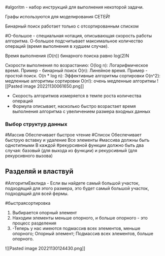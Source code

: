 #algoritm - набор инструкций для выполнения некоторой задачи.

Графы используются для моделирования СЕТЕЙ!

Бинарный поиск работает только с отсортированным списком

#O-большое - специальная нотация, описывающая скорость работы алгоритма.
О-большое подсчитывает максимальное количество операций (время выполнения в худшем случае).

Время выполнения (O(n)) бинарного поиска равно log(2)N

Скорости выполнения по возрастанию:
O(log n): Логарифмическое время. Пример - бинарный поиск
O(n): Линейное время. Пример - простой поиск.
O(n * log n): Эффективные алгоритмы сортировки
O(n^2): медленные алгоритмы сортировки
O(n!): очень медленные алгоритмы
![[Pasted image 20221130061650.png]]

* Скорость алгоритмов измеряется в темпе роста количества операций
* Формула описывает, насколько быстро возрастает время выполнения алгоритма с увеличением размера входных данных

### Выбор структур данных

#Массив Обеспечивает быстрое чтение
#Список Обеспечивает быструю вставку и удаление
Все элементы #массива должны быть однотипными
В каждой #рекурсивной функции должно быть два случая: базовый (для выхода из функции) и рекурсивный (для рекурсивного вызова)

## Разделяй и властвуй

#АлгоритмЕвклида - Если вы найдете самый большой участок, подходящий для этого размера, это будет самый большой участок, подходящий для всей фермы.

#быстраясортировка 
1. Выбирается опорный элемент
2. Находим элементы меньше опорного, и больше опорного - это процесс разделения
3. -Теперь у нас имеются подмассив всех элементов, меньше опорного; Опорный элемент; Подмассив всех элементов, больше опорного.

![[Pasted image 20221130124430.png]]

